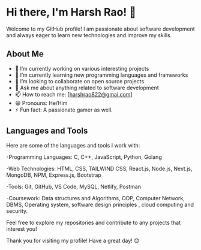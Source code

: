 # Hi there, I'm Harsh Rao! 👋

<!--
**raoharsh29/raoharsh29** is a ✨ _special_ ✨ repository because its `README.md` (this file) appears on your GitHub profile.
-->

Welcome to my GitHub profile! I am passionate about software development and always eager to learn new technologies and improve my skills. 

## About Me

- 🔭 I’m currently working on various interesting projects
- 🌱 I’m currently learning new programming languages and frameworks
- 👯 I’m looking to collaborate on open source projects
- 💬 Ask me about anything related to software development
- 📫 How to reach me: [harshrao822@gmai.com]
- 😄 Pronouns: He/Him
- ⚡ Fun fact: A passionate gamer as well.

## Languages and Tools

Here are some of the languages and tools I work with:

-Programming Languages:   C, C++, JavaScript, Python, Golang

-Web Technologies:   HTML, CSS, TAILWIND CSS, React.js, Node.js, Next.js, MongoDB, NPM, Express.js,
Bootstrap

-Tools:   Git, GitHub, VS Code, MySQL, Netlify, Postman

-Coursework:   Data structures and Algorithms, OOP, Computer Network, DBMS, Operating system,
software design principles , cloud computing and security.

Feel free to explore my repositories and contribute to any projects that interest you!

Thank you for visiting my profile! Have a great day! 😊
